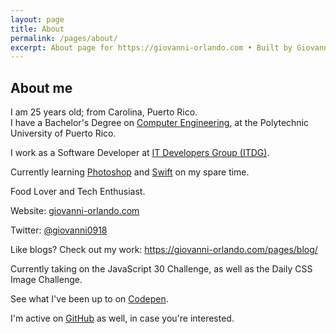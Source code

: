 ```yaml
---
layout: page  
title: About  
permalink: /pages/about/  
excerpt: About page for https://giovanni-orlando.com • Built by Giovanni Orlando, Powered by Jekyll. Computer Engineer • Food Lover • Tech Enthusiast • @giovanni0918  
---
```


<section class="section section--about-me" markdown="1">

# About me

<p>I am 25 years old;&nbsp;from Carolina, Puerto Rico.<br>I have a Bachelor's Degree on <a href="http://www.pupr.edu/news/ececs-young-stars-to-watch-2013/">Computer Engineering</a>, at the Polytechnic University of Puerto Rico.</p>

<p>I work as a Software Developer at <a href="http://www.itdgpr.com/">IT Developers Group (ITDG)</a>.</p>

<p>Currently learning <a href="https://www.adobe.com/products/photoshop.html">Photoshop</a> and <a href="https://github.com/apple/swift">Swift</a> on my spare time.</p>

<p>Food Lover and Tech Enthusiast.</p>

<p>Website: <a href="https://giovanni-orlando.com">giovanni-orlando.com</a></p>

<p>Twitter: <a href="https://twitter.com/giovanni0918" target="_blank">@giovanni0918</a></p>

Like blogs? Check out my work: <https://giovanni-orlando.com/pages/blog/>

Currently taking on the JavaScript 30 Challenge, as well as the Daily CSS Image Challenge.

See what I've been up to on [Codepen](https://codepen.io/giovanni0918/).

I'm active on [GitHub](https://github.com/giovanni0918/) as well, in case you're interested.

</section>
